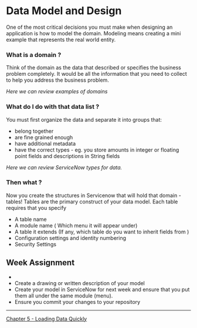 # Data Model and Design
One of the most critical decisions you must make when designing an application is how to model the domain. Modeling means creating a mini example that represents the real world entity.

### What is a domain ?
Think of the domain as the data that described or specifies the business problem completely. It would be all the information that you need to collect to help you address the business problem.

*Here we can review examples of domains*

### What do I do with that data list ?
You must first organize the data and separate it into groups that:
* belong together
* are fine grained enough
* have additional metadata
* have the correct types - eg. you store amounts in integer or floating point fields and descriptions  in String fields

*Here we can review ServiceNow types for data.*

### Then what ?
Now you create the structures in Servicenow that will hold that domain - tables!
Tables are the primary construct of your data model. Each table requires that you specify

* A table name
* A module name ( Which menu it will appear under)
* A table it extends (If any, which table do you want to inherit fields from )
* Configuration settings and identity numbering
* Security Settings

## Week Assignment
*
* Create a drawing or written description of your model
* Create your model in ServiceNow for next week and ensure that you put them all under the same module (menu).
* Ensure you commit your changes to your repository

---

[Chapter 5 - Loading Data Quickly ](../chap5/README.md)
